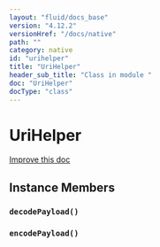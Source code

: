 ```yaml
---
layout: "fluid/docs_base"
version: "4.12.2"
versionHref: "/docs/native"
path: ""
category: native
id: "urihelper"
title: "UriHelper"
header_sub_title: "Class in module "
doc: "UriHelper"
docType: "class"
---
```


<h1 class="api-title">UriHelper</h1>

<a class="improve-v2-docs" href="http://github.com/ionic-team/ionic-native/edit/master/src/@ionic-native/plugins/nfc/index.ts#L368">
  Improve this doc
</a>











<h2><a class="anchor" name="instance-members" href="#instance-members"></a>Instance Members</h2>
<h3><a class="anchor" name="decodePayload" href="#decodePayload"></a><code>decodePayload()</code></h3>




<h3><a class="anchor" name="encodePayload" href="#encodePayload"></a><code>encodePayload()</code></h3>










